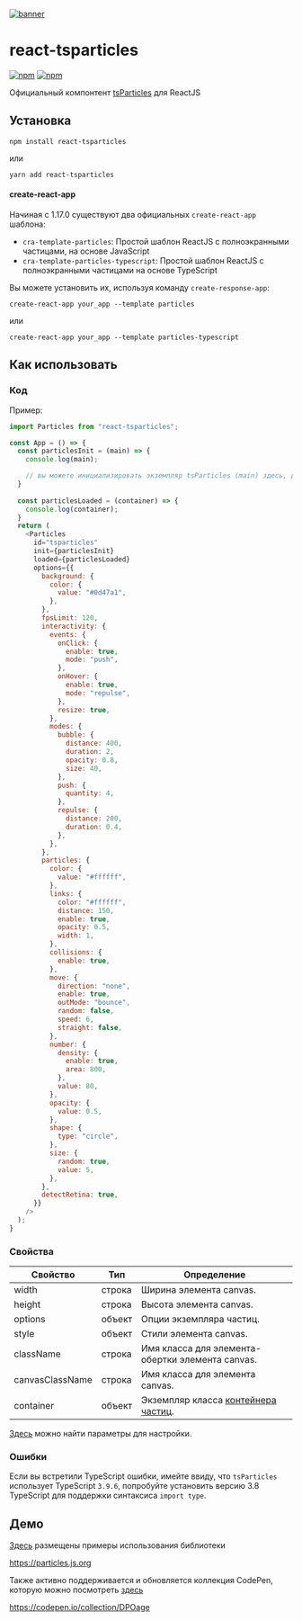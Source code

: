 [![banner](https://particles.js.org/images/banner3.png)](https://particles.js.org)

# react-tsparticles

[![npm](https://img.shields.io/npm/v/react-tsparticles)](https://www.npmjs.com/package/react-tsparticles) [![npm](https://img.shields.io/npm/dm/react-tsparticles)](https://www.npmjs.com/package/react-tsparticles)

Официальный компонтент [tsParticles](https://github.com/matteobruni/tsparticles) для ReactJS

## Установка

```shell
npm install react-tsparticles
```

или

```shell
yarn add react-tsparticles
```

#### create-react-app

Начиная с 1.17.0 существуют два официальных `create-react-app` шаблона:

- `cra-template-particles`: Простой шаблон ReactJS с полноэкранными частицами, на основе JavaScript
- `cra-template-particles-typescript`: Простой шаблон ReactJS с полноэкранными частицами на основе TypeScript

Вы можете установить их, используя команду `create-response-app`:

```shell script
create-react-app your_app --template particles
```

или

```shell script
create-react-app your_app --template particles-typescript
```

## Как использовать

### Код

Пример:

```javascript
import Particles from "react-tsparticles";

const App = () => {
  const particlesInit = (main) => {
    console.log(main);

    // вы можете инициализировать экземпляр tsParticles (main) здесь, добавляя пользовательские формы или предустановки
  }
  
  const particlesLoaded = (container) => {
    console.log(container);
  }
  return (
    <Particles
      id="tsparticles"
      init={particlesInit}
      loaded={particlesLoaded}
      options={{
        background: {
          color: {
            value: "#0d47a1",
          },
        },
        fpsLimit: 120,
        interactivity: {
          events: {
            onClick: {
              enable: true,
              mode: "push",
            },
            onHover: {
              enable: true,
              mode: "repulse",
            },
            resize: true,
          },
          modes: {
            bubble: {
              distance: 400,
              duration: 2,
              opacity: 0.8,
              size: 40,
            },
            push: {
              quantity: 4,
            },
            repulse: {
              distance: 200,
              duration: 0.4,
            },
          },
        },
        particles: {
          color: {
            value: "#ffffff",
          },
          links: {
            color: "#ffffff",
            distance: 150,
            enable: true,
            opacity: 0.5,
            width: 1,
          },
          collisions: {
            enable: true,
          },
          move: {
            direction: "none",
            enable: true,
            outMode: "bounce",
            random: false,
            speed: 6,
            straight: false,
          },
          number: {
            density: {
              enable: true,
              area: 800,
            },
            value: 80,
          },
          opacity: {
            value: 0.5,
          },
          shape: {
            type: "circle",
          },
          size: {
            random: true,
            value: 5,
          },
        },
        detectRetina: true,
      }}
    />
  );
}
```

### Свойства

| Свойство        | Тип    | Определение                                                                                                      |
| --------------- | ------ | ---------------------------------------------------------------------------------------------------------------- |
| width           | строка | Ширина элемента canvas.                                                                                          |
| height          | строка | Высота элемента canvas.                                                                                          |
| options         | объект | Опции экземпляра частиц.                                                                                         |
| style           | объект | Стили элемента canvas.                                                                                           |
| className       | строка | Имя класса для элемента-обертки элемента canvas.                                                                 |
| canvasClassName | строка | Имя класса для элемента canvas.                                                                                  |
| container       | объект | Экземпляр класса [контейнера частиц](https://particles.js.org/docs/modules/_core_container_.html). |

[Здесь](https://particles.js.org) можно найти параметры для настройки.

### Ошибки

Если вы встретили TypeScript ошибки, имейте ввиду, что `tsParticles` использует TypeScript `3.9.6`, попробуйте установить версию 3.8 TypeScript для поддержки синтаксиса `import type`.

## Демо

[Здесь](https://particles.js.org) размещены примеры использования библиотеки

<https://particles.js.org>

Также активно поддерживается и обновляется коллекция CodePen, которую можно посмотреть [здесь](https://codepen.io/collection/DPOage)

<https://codepen.io/collection/DPOage>
